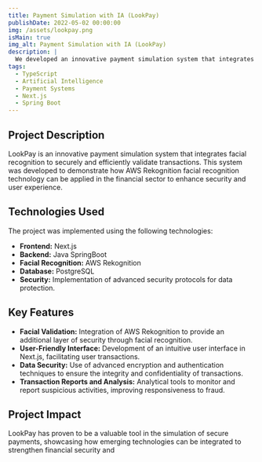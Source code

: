 ```yaml
---
title: Payment Simulation with IA (LookPay) 
publishDate: 2022-05-02 00:00:00
img: /assets/lookpay.png
isMain: true
img_alt: Payment Simulation with IA (LookPay) 
description: |
  We developed an innovative payment simulation system that integrates facial recognition. The system was designed to showcase the application of AWS Rekognition facial recognition technology in the financial sector.
tags:
  - TypeScript
  - Artificial Intelligence
  - Payment Systems
  - Next.js
  - Spring Boot
---
```


## Project Description
LookPay is an innovative payment simulation system that integrates facial recognition to securely and efficiently validate transactions. This system was developed to demonstrate how AWS Rekognition facial recognition technology can be applied in the financial sector to enhance security and user experience.

## Technologies Used
The project was implemented using the following technologies:
- **Frontend:** Next.js
- **Backend:** Java SpringBoot
- **Facial Recognition:** AWS Rekognition
- **Database:** PostgreSQL
- **Security:** Implementation of advanced security protocols for data protection.

## Key Features
- **Facial Validation:** Integration of AWS Rekognition to provide an additional layer of security through facial recognition.
- **User-Friendly Interface:** Development of an intuitive user interface in Next.js, facilitating user transactions.
- **Data Security:** Use of advanced encryption and authentication techniques to ensure the integrity and confidentiality of transactions.
- **Transaction Reports and Analysis:** Analytical tools to monitor and report suspicious activities, improving responsiveness to fraud.

## Project Impact
LookPay has proven to be a valuable tool in the simulation of secure payments, showcasing how emerging technologies can be integrated to strengthen financial security and

